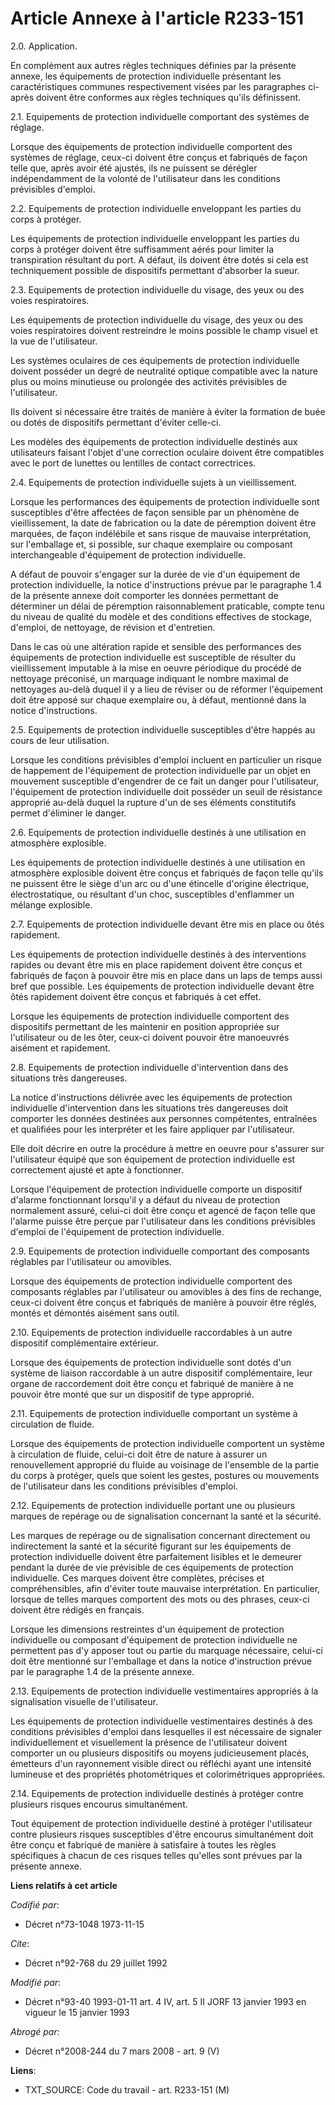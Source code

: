 # Article Annexe à l'article R233-151

2.0. Application.

En complément aux autres règles techniques définies par la présente annexe, les équipements de protection individuelle
présentant les caractéristiques communes respectivement visées par les paragraphes ci-après doivent être conformes aux règles
techniques qu'ils définissent.

2.1. Equipements de protection individuelle comportant des systèmes de réglage.

Lorsque des équipements de protection individuelle comportent des systèmes de réglage, ceux-ci doivent être conçus et
fabriqués de façon telle que, après avoir été ajustés, ils ne puissent se dérégler indépendamment de la volonté de
l'utilisateur dans les conditions prévisibles d'emploi.

2.2. Equipements de protection individuelle enveloppant les parties du corps à protéger.

Les équipements de protection individuelle enveloppant les parties du corps à protéger doivent être suffisamment aérés pour
limiter la transpiration résultant du port. A défaut, ils doivent être dotés si cela est techniquement possible de
dispositifs permettant d'absorber la sueur.

2.3. Equipements de protection individuelle du visage, des yeux ou des voies respiratoires.

Les équipements de protection individuelle du visage, des yeux ou des voies respiratoires doivent restreindre le moins
possible le champ visuel et la vue de l'utilisateur.

Les systèmes oculaires de ces équipements de protection individuelle doivent posséder un degré de neutralité optique
compatible avec la nature plus ou moins minutieuse ou prolongée des activités prévisibles de l'utilisateur.

Ils doivent si nécessaire être traités de manière à éviter la formation de buée ou dotés de dispositifs permettant d'éviter
celle-ci.

Les modèles des équipements de protection individuelle destinés aux utilisateurs faisant l'objet d'une correction oculaire
doivent être compatibles avec le port de lunettes ou lentilles de contact correctrices.

2.4. Equipements de protection individuelle sujets à un vieillissement.

Lorsque les performances des équipements de protection individuelle sont susceptibles d'être affectées de façon sensible par
un phénomène de vieillissement, la date de fabrication ou la date de péremption doivent être marquées, de façon indélébile et
sans risque de mauvaise interprétation, sur l'emballage et, si possible, sur chaque exemplaire ou composant interchangeable
d'équipement de protection individuelle.

A défaut de pouvoir s'engager sur la durée de vie d'un équipement de protection individuelle, la notice d'instructions prévue
par le paragraphe 1.4 de la présente annexe doit comporter les données permettant de déterminer un délai de péremption
raisonnablement praticable, compte tenu du niveau de qualité du modèle et des conditions effectives de stockage, d'emploi, de
nettoyage, de révision et d'entretien.

Dans le cas où une altération rapide et sensible des performances des équipements de protection individuelle est susceptible
de résulter du vieillissement imputable à la mise en oeuvre périodique du procédé de nettoyage préconisé, un marquage
indiquant le nombre maximal de nettoyages au-delà duquel il y a lieu de réviser ou de réformer l'équipement doit être apposé
sur chaque exemplaire ou, à défaut, mentionné dans la notice d'instructions.

2.5. Equipements de protection individuelle susceptibles d'être happés au cours de leur utilisation.

Lorsque les conditions prévisibles d'emploi incluent en particulier un risque de happement de l'équipement de protection
individuelle par un objet en mouvement susceptible d'engendrer de ce fait un danger pour l'utilisateur, l'équipement de
protection individuelle doit posséder un seuil de résistance approprié au-delà duquel la rupture d'un de ses éléments
constitutifs permet d'éliminer le danger.

2.6. Equipements de protection individuelle destinés à une utilisation en atmosphère explosible.

Les équipements de protection individuelle destinés à une utilisation en atmosphère explosible doivent être conçus et
fabriqués de façon telle qu'ils ne puissent être le siège d'un arc ou d'une étincelle d'origine électrique, électrostatique,
ou résultant d'un choc, susceptibles d'enflammer un mélange explosible.

2.7. Equipements de protection individuelle devant être mis en place ou ôtés rapidement.

Les équipements de protection individuelle destinés à des interventions rapides ou devant être mis en place rapidement
doivent être conçus et fabriqués de façon à pouvoir être mis en place dans un laps de temps aussi bref que possible. Les
équipements de protection individuelle devant être ôtés rapidement doivent être conçus et fabriqués à cet effet.

Lorsque les équipements de protection individuelle comportent des dispositifs permettant de les maintenir en position
appropriée sur l'utilisateur ou de les ôter, ceux-ci doivent pouvoir être manoeuvrés aisément et rapidement.

2.8. Equipements de protection individuelle d'intervention dans des situations très dangereuses.

La notice d'instructions délivrée avec les équipements de protection individuelle d'intervention dans les situations très
dangereuses doit comporter les données destinées aux personnes compétentes, entraînées et qualifiées pour les interpréter et
les faire appliquer par l'utilisateur.

Elle doit décrire en outre la procédure à mettre en oeuvre pour s'assurer sur l'utilisateur équipé que son équipement de
protection individuelle est correctement ajusté et apte à fonctionner.

Lorsque l'équipement de protection individuelle comporte un dispositif d'alarme fonctionnant lorsqu'il y a défaut du niveau
de protection normalement assuré, celui-ci doit être conçu et agencé de façon telle que l'alarme puisse être perçue par
l'utilisateur dans les conditions prévisibles d'emploi de l'équipement de protection individuelle.

2.9. Equipements de protection individuelle comportant des composants réglables par l'utilisateur ou amovibles.

Lorsque des équipements de protection individuelle comportent des composants réglables par l'utilisateur ou amovibles à des
fins de rechange, ceux-ci doivent être conçus et fabriqués de manière à pouvoir être réglés, montés et démontés aisément sans
outil.

2.10. Equipements de protection individuelle raccordables à un autre dispositif complémentaire extérieur.

Lorsque des équipements de protection individuelle sont dotés d'un système de liaison raccordable à un autre dispositif
complémentaire, leur organe de raccordement doit être conçu et fabriqué de manière à ne pouvoir être monté que sur un
dispositif de type approprié.

2.11. Equipements de protection individuelle comportant un système à circulation de fluide.

Lorsque des équipements de protection individuelle comportent un système à circulation de fluide, celui-ci doit être de
nature à assurer un renouvellement approprié du fluide au voisinage de l'ensemble de la partie du corps à protéger, quels que
soient les gestes, postures ou mouvements de l'utilisateur dans les conditions prévisibles d'emploi.

2.12. Equipements de protection individuelle portant une ou plusieurs marques de repérage ou de signalisation concernant la
santé et la sécurité.

Les marques de repérage ou de signalisation concernant directement ou indirectement la santé et la sécurité figurant sur les
équipements de protection individuelle doivent être parfaitement lisibles et le demeurer pendant la durée de vie prévisible
de ces équipements de protection individuelle. Ces marques doivent être complètes, précises et compréhensibles, afin d'éviter
toute mauvaise interprétation. En particulier, lorsque de telles marques comportent des mots ou des phrases, ceux-ci doivent
être rédigés en français.

Lorsque les dimensions restreintes d'un équipement de protection individuelle ou composant d'équipement de protection
individuelle ne permettent pas d'y apposer tout ou partie du marquage nécessaire, celui-ci doit être mentionné sur
l'emballage et dans la notice d'instruction prévue par le paragraphe 1.4 de la présente annexe.

2.13. Equipements de protection individuelle vestimentaires appropriés à la signalisation visuelle de l'utilisateur.

Les équipements de protection individuelle vestimentaires destinés à des conditions prévisibles d'emploi dans lesquelles il
est nécessaire de signaler individuellement et visuellement la présence de l'utilisateur doivent comporter un ou plusieurs
dispositifs ou moyens judicieusement placés, émetteurs d'un rayonnement visible direct ou réfléchi ayant une intensité
lumineuse et des propriétés photométriques et colorimétriques appropriées.

2.14. Equipements de protection individuelle destinés à protéger contre plusieurs risques encourus simultanément.

Tout équipement de protection individuelle destiné à protéger l'utilisateur contre plusieurs risques susceptibles d'être
encourus simultanément doit être conçu et fabriqué de manière à satisfaire à toutes les règles spécifiques à chacun de ces
risques telles qu'elles sont prévues par la présente annexe.

**Liens relatifs à cet article**

_Codifié par_:

  - Décret n°73-1048 1973-11-15

_Cite_:

  - Décret n°92-768 du 29 juillet 1992

_Modifié par_:

  - Décret n°93-40 1993-01-11 art. 4 IV, art. 5 II JORF 13 janvier 1993 en vigueur le 15 janvier 1993

_Abrogé par_:

  - Décret n°2008-244 du 7 mars 2008 - art. 9 (V)

**Liens**:

  - TXT_SOURCE: Code du travail - art. R233-151 (M)
